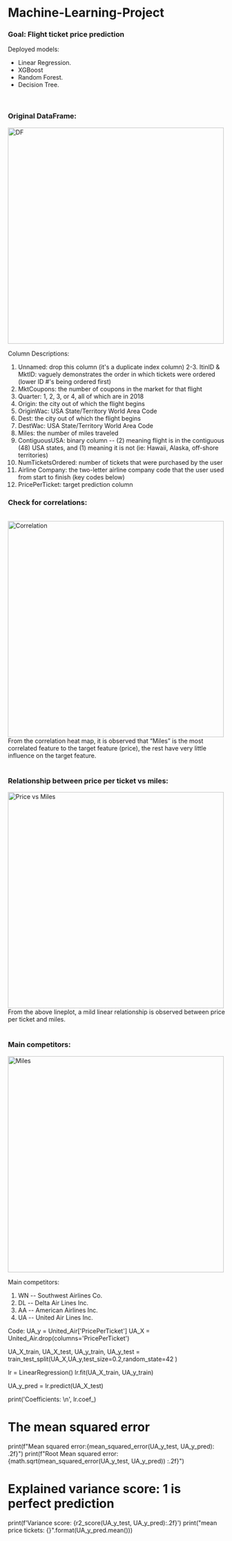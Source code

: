 # Machine-Learning-Project


<h3>Goal: Flight ticket price prediction</h3>

Deployed models:
- Linear Regression.
- XGBoost
- Random Forest.
- Decision Tree.

<br/>
<h3>Original DataFrame:</h3>
<img width="500" alt="DF" src="https://user-images.githubusercontent.com/80112729/118389719-c5b32d80-b65d-11eb-88e2-5844d2d74b02.png">
<br/>


Column Descriptions:
1. Unnamed: drop this column (it's a duplicate index column)
2-3. ItinID & MktID: vaguely demonstrates the order in which tickets were ordered (lower ID #'s being ordered first)
4. MktCoupons: the number of coupons in the market for that flight
5. Quarter: 1, 2, 3, or 4, all of which are in 2018
6. Origin: the city out of which the flight begins
7. OriginWac: USA State/Territory World Area Code
8. Dest: the city out of which the flight begins
9. DestWac: USA State/Territory World Area Code
10. Miles: the number of miles traveled
11. ContiguousUSA: binary column -- (2) meaning flight is in the contiguous (48) USA states, and (1) meaning it is not (ie: Hawaii, Alaska, off-shore territories)
12. NumTicketsOrdered: number of tickets that were purchased by the user
13. Airline Company: the two-letter airline company code that the user used from start to finish (key codes below)
14. PricePerTicket: target prediction column

<h3>Check for correlations:</h3>
<br/>
<img width="500" alt="Correlation" src="https://user-images.githubusercontent.com/80112729/118389956-0fe8de80-b65f-11eb-843b-88d56d725ea5.png">
From the correlation heat map, it is observed that “Miles” is the most correlated feature to the target feature (price), the rest have very little influence on the target feature.
<br/>

<br/>
<h3>Relationship between price per ticket vs miles:</h3>
<img width="500" alt="Price vs Miles" src="https://user-images.githubusercontent.com/80112729/118390229-90f4a580-b660-11eb-9c05-11e18e34893e.png">
From the above lineplot, a mild linear relationship is observed between price per ticket and miles.
<br/>


<br/>
<h3>Main competitors:</h3>
<img width="500" alt="Miles" src="https://user-images.githubusercontent.com/80112729/118394569-0324b480-b678-11eb-898f-757341a0c443.png">
<br/>

Main competitors: 
1. WN -- Southwest Airlines Co.
2. DL -- Delta Air Lines Inc. 
3. AA -- American Airlines Inc.        
4. UA -- United Air Lines Inc.

Code: 
UA_y = United_Air['PricePerTicket']
UA_X = United_Air.drop(columns='PricePerTicket')

UA_X_train, UA_X_test, UA_y_train, UA_y_test = train_test_split(UA_X,UA_y,test_size=0.2,random_state=42 )

lr = LinearRegression()
lr.fit(UA_X_train, UA_y_train)

UA_y_pred = lr.predict(UA_X_test)

print('Coefficients: \n', lr.coef_)
# The mean squared error
print(f"Mean squared error:{mean_squared_error(UA_y_test, UA_y_pred): .2f}")
print(f"Root Mean squared error: {math.sqrt(mean_squared_error(UA_y_test, UA_y_pred)) :.2f}")
# Explained variance score: 1 is perfect prediction
print(f'Variance score: {r2_score(UA_y_test, UA_y_pred):.2f}')
print("mean price tickets: {}".format(UA_y_pred.mean()))
